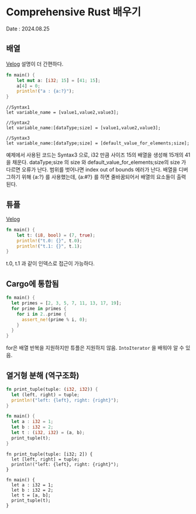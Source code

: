 # Comprehensive Rust 배우기
Date : 2024.08.25

## 배열
[Velog](https://velog.io/@dunyazad/Rust-Array) 설명이 더 간편하다.
```rust
fn main() {
    let mut a: [i32; 15] = [41; 15];
    a[4] = 0;
    println!("a : {a:?}");
}
```

```
//Syntax1
let variable_name = [value1,value2,value3];

//Syntax2
let variable_name:[dataType;size] = [value1,value2,value3];

//Syntax3
let variable_name:[dataType;size] = [default_value_for_elements;size];
```

예제에서 사용된 코드는 Syntax3 으로, i32 만큼 사이즈 15의 배열을 생성해 15개의 41을 채운다. dataType;size 의 size 와 default_value_for_elements;size의 size 가 다르면 오류가 난다.
범위를 벗어나면 index out of bounds 에러가 난다.
배열을 디버그하기 위해 {a:?} 를 사용했는데, {a:#?} 를 하면 줄바꿈되어서 배열의 요소들이 출력된다.

## 튜플
[Velog](https://velog.io/@dunyazad/Rust-Tuple)
```rust
fn main() {
    let t: (i8, bool) = (7, true);
    println!("t.0: {}", t.0);
    println!("t.1: {}", t.1);
}
```

t.0, t.1 과 같이 인덱스로 접근이 가능하다.

## Cargo에 통합됨
```rust
fn main() {
  let primes = [2, 3, 5, 7, 11, 13, 17, 19];
  for prime in primes {
    for i in 2..prime {
      assert_ne!(prime % i, 0);
    }
  }
}
```
for은 배열 반복을 지원하지만 튜플은 지원하지 않음. `IntoIterator` 을 배워야 알 수 있음.

## 열거형 분해 (역구조화)
```rust
fn print_tuple(tuple: (i32, i32)) {
  let (left, right) = tuple;
  println!("left: {left}, right: {right}");
}

fn main() {
  let a : i32 = 1;
  let b : i32 = 2;
  let t : (i32, i32) = (a, b);
  print_tuple(t);
}
```

```
fn print_tuple(tuple: [i32; 2]) {
  let [left, right] = tuple;
  println!("left: {left}, right: {right}");
}

fn main() {
  let a : i32 = 1;
  let b : i32 = 2;
  let t = [a, b];
  print_tuple(t);
}
```


```
